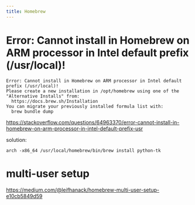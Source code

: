 ```yaml
---
title: Homebrew
---
```


# Error: Cannot install in Homebrew on ARM processor in Intel default prefix (/usr/local)!
```
Error: Cannot install in Homebrew on ARM processor in Intel default prefix (/usr/local)!
Please create a new installation in /opt/homebrew using one of the
"Alternative Installs" from:
  https://docs.brew.sh/Installation
You can migrate your previously installed formula list with:
  brew bundle dump
```
https://stackoverflow.com/questions/64963370/error-cannot-install-in-homebrew-on-arm-processor-in-intel-default-prefix-usr

solution:
```
arch -x86_64 /usr/local/homebrew/bin/brew install python-tk
```

# multi-user setup
<https://medium.com/@leifhanack/homebrew-multi-user-setup-e10cb5849d59>

